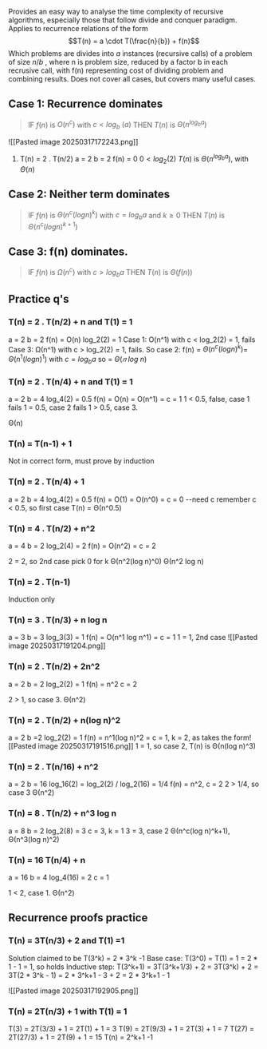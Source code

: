 Provides an easy way to analyse the time complexity of recursive algorithms, especially those that follow divide and conquer paradigm. 
Applies to recurrence relations of the form $$T(n) = a \cdot T(\frac{n}{b}) + f(n)$$
Which problems are divides into $a$ instances (recursive calls) of a problem of size $n/b$ , where n is problem size, reduced by a factor b in each recrusive call, with f(n) representing cost of dividing problem and combining results.
Does not cover all cases, but covers many useful cases.

## Case 1: Recurrence dominates
> IF $f(n)$ is $O(n^c)$ with $c < log_b \ (a)$ THEN $T(n)$ is $Θ(n^{log_ba})$
> 

![[Pasted image 20250317172243.png]]
1. T(n) = 2 . T(n/2)
	a = 2
	b = 2
	f(n) = 0
	$0 < log_2(2)$
	$T(n)$ is $Θ(n^{log_ba})$, with $Θ(n)$

## Case 2: Neither term dominates
> IF $f(n)$ is $Θ(n^c(log n)^k)$ with $c = log_ba$ and $k \ge 0$ THEN $T(n)$ is $Θ(n^c(log n)^{k+1})$

## Case 3: f(n) dominates.
> IF $f(n)$ is $\Omega(n^c)$ with $c > log_ba$ THEN $T(n)$ is $Θ(f(n))$











## Practice q's
### T(n) = 2 . T(n/2) + n and T(1) = 1
a = 2
b = 2
f(n) = O(n)
log_2(2) = 1
Case 1: O(n^1) with c < log_2(2) = 1, fails
Case 3: Ω(n^1) with c > log_2(2) = 1, fails. 
So case 2: f(n) = $\Theta(n^c(log n)^k)$=  $\Theta(n^1(log n)^1)$ with $c = log_ba$
so = $Θ (𝑛 \ log \ n)$

### T(n) = 2 . T(n/4) + n and T(1) = 1
a = 2
b = 4
log_4(2) = 0.5
f(n) = O(n) = O(n^1) = c = 1
1 < 0.5, false, case 1 fails
1 = 0.5, case 2 fails
1 > 0.5, case 3.

Θ(n)

### T(n) = T(n-1) + 1
Not in correct form, must prove by induction

### T(n) = 2 . T(n/4) + 1
a = 2
b = 4
log_4(2) = 0.5
f(n) = O(1) = O(n^0)  = c = 0 --need c remember
c < 0.5, so first case
T(n) = Θ(n^0.5)

### T(n) = 4 . T(n/2) + n^2
a = 4
b = 2
log_2(4) = 2
f(n) = O(n^2) = c = 2

2 = 2, so 2nd case
pick 0 for k
Θ(n^2(log n)^0)
Θ(n^2 log n)


### T(n) = 2 . T(n-1)
Induction only

### T(n) = 3 . T(n/3) + n log n
a = 3
b = 3
log_3(3) = 1
f(n) = O(n^1 log n^1) = c = 1
1 = 1, 2nd case
![[Pasted image 20250317191204.png]]

### T(n) = 2 . T(n/2) + 2n^2
a = 2
b = 2
log_2(2) = 1
f(n) = n^2
c = 2

2 > 1, so case 3.
Θ(n^2)

### T(n) = 2 . T(n/2) + n(log n)^2
a = 2
b =2
log_2(2) = 1
f(n) = n^1(log n)^2 = c = 1, k = 2, as takes the form![[Pasted image 20250317191516.png]]
1 = 1, so case 2,
T(n) is Θ(n(log n)^3)


### T(n) = 2 . T(n/16) + n^2 
a = 2
b = 16
log_16(2) = log_2(2) / log_2(16) = 1/4
f(n) = n^2, c = 2
2 > 1/4, so case 3
Θ(n^2)

### T(n) = 8 . T(n/2) + n^3 log n
a = 8
b = 2
log_2(8) = 3
c = 3, k = 1
3 = 3, case 2
Θ(n^c(log n)^k+1), Θ(n^3(log n)^2)


### T(n) = 16 T(n/4) + n
a = 16
b = 4
log_4(16) = 2
c = 1

1 < 2, case 1.
Θ(n^2)


## Recurrence proofs practice
### T(n) = 3T(n/3) + 2 and T(1) =1
Solution claimed to be T(3^k) = 2 * 3^k -1
Base case:
T(3^0) = T(1) = 1 = 2 * 1 - 1 = 1, so holds
Inductive step: 
T(3^k+1) = 3T(3^k+1/3) + 2
= 3T(3^k) + 2
= 3T(2 * 3^k - 1)
= 2 * 3^k+1 - 3 + 2
=  2 * 3^k+1 - 1

![[Pasted image 20250317192905.png]]

### T(n) = 2T(n/3) + 1 with T(1) = 1
T(3) = 2T(3/3) + 1 = 2T(1) + 1 = 3
T(9) = 2T(9/3) + 1 = 2T(3) + 1 = 7
T(27) = 2T(27/3) + 1 = 2T(9) + 1 = 15
T(n) = 2^k+1 -1



